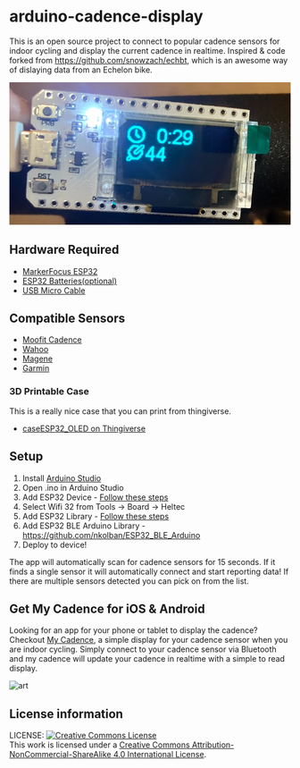 # arduino-cadence-display

This is an open source project to connect to popular cadence sensors for indoor cycling and display the current cadence in realtime. Inspired & code forked from https://github.com/snowzach/echbt, which is an awesome way of dislaying data from an Echelon bike.

![](art/cadence.png)

## Hardware Required

* [MarkerFocus ESP32](https://amzn.to/2LAmqt4)
* [ESP32 Batteries(optional)](https://amzn.to/2KGfJWA)
* [USB Micro Cable](https://amzn.to/2KSxstH)

## Compatible Sensors
* [Moofit Cadence](https://amzn.to/349DpZM)
* [Wahoo](https://amzn.to/2KEdC50)
* [Magene](https://amzn.to/3raJ0Jd)
* [Garmin](https://amzn.to/2WtSgdl)

### 3D Printable Case
This is a really nice case that you can print from thingiverse. 
* [caseESP32_OLED on Thingiverse](https://www.thingiverse.com/thing:2670713)

## Setup

1. Install [Arduino Studio](https://www.arduino.cc/en/software)
2. Open .ino in Arduino Studio
3. Add ESP32 Device - [Follow these steps](https://heltec-automation-docs.readthedocs.io/en/latest/esp32/quick_start.html)
4. Select Wifi 32 from Tools -> Board -> Heltec
5. Add ESP32 Library - [Follow these steps](https://github.com/HelTecAutomation/Heltec_ESP32)
6. Add ESP32 BLE Arduino Library - https://github.com/nkolban/ESP32_BLE_Arduino
7. Deploy to device!

The app will automatically scan for cadence sensors for 15 seconds. If it finds a single sensor it will automatically connect and start reporting data! If there are multiple sensors detected you can pick on from the list.

## Get My Cadence for iOS & Android

Looking for an app for your phone or tablet to display the cadence? Checkout [My Cadence](https://mycadence.app), a simple display for your cadence sensor when you are indoor cycling. Simply connect to your cadence sensor via Bluetooth and my cadence will update your cadence in realtime with a simple to read display.

![art](MyCadence.png)

## License information

LICENSE: <a rel="license" href="http://creativecommons.org/licenses/by-nc-sa/4.0/"><img alt="Creative Commons License" style="border-width:0" src="https://i.creativecommons.org/l/by-nc-sa/4.0/80x15.png" /></a><br />This work is licensed under a <a rel="license" href="http://creativecommons.org/licenses/by-nc-sa/4.0/">Creative Commons Attribution-NonCommercial-ShareAlike 4.0 International License</a>.
